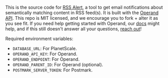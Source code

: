 This is the source code for [RSS Alert](https://rssalert.operand.ai), a tool to get email notifications about semantically matching content in RSS feed(s). It is built with the [Operand API](https://operand.ai). This repo is MIT licensed, and we encourage you to fork + alter it as you see fit. If you need help getting started with Operand, our [docs](https://docs.operand.ai) might help, and if this still doesn't answer all your questions, [reach out](https://docs.operand.ai/start#getting-help)!

Required environment variables:

- `DATABASE_URL`: For PlanetScale.
- `OPERAND_API_KEY`: For Operand.
- `OPERAND_ENDPOINT`: For Operand.
- `OPERAND_PARENT_ID`: For Operand (optional).
- `POSTMARK_SERVER_TOKEN`: For Postmark.
